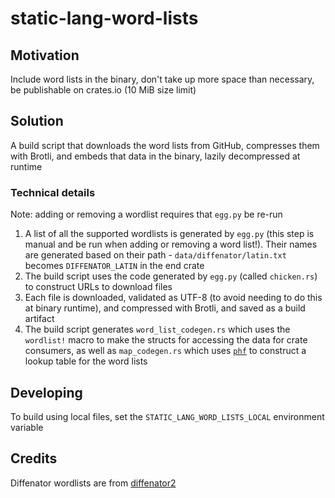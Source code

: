 # static-lang-word-lists

## Motivation

Include word lists in the binary, don't take up more space than necessary, be publishable on crates.io (10 MiB size limit)

## Solution

A build script that downloads the word lists from GitHub, compresses them with Brotli, and embeds that data in the binary, lazily decompressed at runtime

### Technical details

Note: adding or removing a wordlist requires that `egg.py` be re-run

1. A list of all the supported wordlists is generated by `egg.py` (this step is manual and be run when adding or removing a word list!). Their names are generated based on their path - `data/diffenator/latin.txt` becomes `DIFFENATOR_LATIN` in the end crate
2. The build script uses the code generated by `egg.py` (called `chicken.rs`) to construct URLs to download files
3. Each file is downloaded, validated as UTF-8 (to avoid needing to do this at binary runtime), and compressed with Brotli, and saved as a build artifact
4. The build script generates `word_list_codegen.rs` which uses the `wordlist!` macro to make the structs for accessing the data for crate consumers, as well as `map_codegen.rs` which uses [`phf`](https://lib.rs/crates/phf) to construct a lookup table for the word lists

## Developing

To build using local files, set the `STATIC_LANG_WORD_LISTS_LOCAL` environment variable

## Credits

Diffenator wordlists are from [diffenator2](https://github.com/googlefonts/diffenator2)
